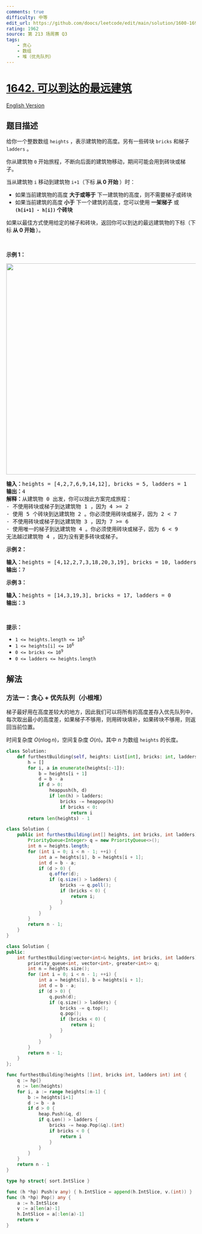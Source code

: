 ```yaml
---
comments: true
difficulty: 中等
edit_url: https://github.com/doocs/leetcode/edit/main/solution/1600-1699/1642.Furthest%20Building%20You%20Can%20Reach/README.md
rating: 1962
source: 第 213 场周赛 Q3
tags:
    - 贪心
    - 数组
    - 堆（优先队列）
---
```


<!-- problem:start -->

# [1642. 可以到达的最远建筑](https://leetcode.cn/problems/furthest-building-you-can-reach)

[English Version](/solution/1600-1699/1642.Furthest%20Building%20You%20Can%20Reach/README_EN.md)

## 题目描述

<!-- description:start -->

<p>给你一个整数数组 <code>heights</code> ，表示建筑物的高度。另有一些砖块 <code>bricks</code> 和梯子 <code>ladders</code> 。</p>

<p>你从建筑物 <code>0</code> 开始旅程，不断向后面的建筑物移动，期间可能会用到砖块或梯子。</p>

<p>当从建筑物 <code>i</code> 移动到建筑物 <code>i+1</code>（下标<strong> 从 0 开始 </strong>）时：</p>

<ul>
	<li>如果当前建筑物的高度 <strong>大于或等于</strong> 下一建筑物的高度，则不需要梯子或砖块</li>
	<li>如果当前建筑的高度 <strong>小于</strong> 下一个建筑的高度，您可以使用 <strong>一架梯子</strong> 或 <strong><code>(h[i+1] - h[i])</code> 个砖块</strong></li>
</ul>
如果以最佳方式使用给定的梯子和砖块，返回你可以到达的最远建筑物的下标（下标<strong> 从 0 开始 </strong>）。

<p> </p>

<p><strong>示例 1：</strong></p>
<img alt="" src="https://fastly.jsdelivr.net/gh/doocs/leetcode@main/solution/1600-1699/1642.Furthest%20Building%20You%20Can%20Reach/images/q4.gif" style="width: 562px; height: 561px;" />
<pre>
<strong>输入：</strong>heights = [4,2,7,6,9,14,12], bricks = 5, ladders = 1
<strong>输出：</strong>4
<strong>解释：</strong>从建筑物 0 出发，你可以按此方案完成旅程：
- 不使用砖块或梯子到达建筑物 1 ，因为 4 >= 2
- 使用 5 个砖块到达建筑物 2 。你必须使用砖块或梯子，因为 2 < 7
- 不使用砖块或梯子到达建筑物 3 ，因为 7 >= 6
- 使用唯一的梯子到达建筑物 4 。你必须使用砖块或梯子，因为 6 < 9
无法越过建筑物 4 ，因为没有更多砖块或梯子。
</pre>

<p><strong>示例 2：</strong></p>

<pre>
<strong>输入：</strong>heights = [4,12,2,7,3,18,20,3,19], bricks = 10, ladders = 2
<strong>输出：</strong>7
</pre>

<p><strong>示例 3：</strong></p>

<pre>
<strong>输入：</strong>heights = [14,3,19,3], bricks = 17, ladders = 0
<strong>输出：</strong>3
</pre>

<p> </p>

<p><strong>提示：</strong></p>

<ul>
	<li><code>1 <= heights.length <= 10<sup>5</sup></code></li>
	<li><code>1 <= heights[i] <= 10<sup>6</sup></code></li>
	<li><code>0 <= bricks <= 10<sup>9</sup></code></li>
	<li><code>0 <= ladders <= heights.length</code></li>
</ul>

<!-- description:end -->

## 解法

<!-- solution:start -->

### 方法一：贪心 + 优先队列（小根堆）

梯子最好用在高度差较大的地方，因此我们可以将所有的高度差存入优先队列中，每次取出最小的高度差，如果梯子不够用，则用砖块填补，如果砖块不够用，则返回当前位置。

时间复杂度 $O(n\log n)$，空间复杂度 $O(n)$。其中 $n$ 为数组 `heights` 的长度。

<!-- tabs:start -->

```python
class Solution:
    def furthestBuilding(self, heights: List[int], bricks: int, ladders: int) -> int:
        h = []
        for i, a in enumerate(heights[:-1]):
            b = heights[i + 1]
            d = b - a
            if d > 0:
                heappush(h, d)
                if len(h) > ladders:
                    bricks -= heappop(h)
                    if bricks < 0:
                        return i
        return len(heights) - 1
```

```java
class Solution {
    public int furthestBuilding(int[] heights, int bricks, int ladders) {
        PriorityQueue<Integer> q = new PriorityQueue<>();
        int n = heights.length;
        for (int i = 0; i < n - 1; ++i) {
            int a = heights[i], b = heights[i + 1];
            int d = b - a;
            if (d > 0) {
                q.offer(d);
                if (q.size() > ladders) {
                    bricks -= q.poll();
                    if (bricks < 0) {
                        return i;
                    }
                }
            }
        }
        return n - 1;
    }
}
```

```cpp
class Solution {
public:
    int furthestBuilding(vector<int>& heights, int bricks, int ladders) {
        priority_queue<int, vector<int>, greater<int>> q;
        int n = heights.size();
        for (int i = 0; i < n - 1; ++i) {
            int a = heights[i], b = heights[i + 1];
            int d = b - a;
            if (d > 0) {
                q.push(d);
                if (q.size() > ladders) {
                    bricks -= q.top();
                    q.pop();
                    if (bricks < 0) {
                        return i;
                    }
                }
            }
        }
        return n - 1;
    }
};
```

```go
func furthestBuilding(heights []int, bricks int, ladders int) int {
	q := hp{}
	n := len(heights)
	for i, a := range heights[:n-1] {
		b := heights[i+1]
		d := b - a
		if d > 0 {
			heap.Push(&q, d)
			if q.Len() > ladders {
				bricks -= heap.Pop(&q).(int)
				if bricks < 0 {
					return i
				}
			}
		}
	}
	return n - 1
}

type hp struct{ sort.IntSlice }

func (h *hp) Push(v any) { h.IntSlice = append(h.IntSlice, v.(int)) }
func (h *hp) Pop() any {
	a := h.IntSlice
	v := a[len(a)-1]
	h.IntSlice = a[:len(a)-1]
	return v
}
```

<!-- tabs:end -->

<!-- solution:end -->

<!-- problem:end -->
